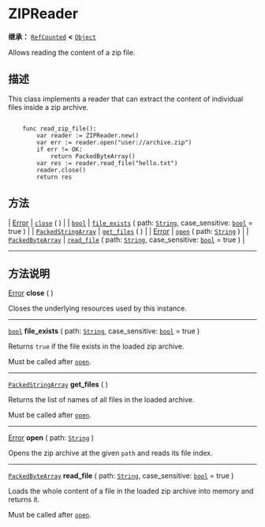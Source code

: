 <!-- ⚠ 请勿编辑本文件 ⚠ -->
<!-- 本文档使用脚本从 WeDot 引擎源码仓库生成。 -->
<!-- 生成脚本：https://github.com/WeDot-Engine/WeDot/tree/4.3/doc/tools/make_md.py； -->
<!-- 原文件：https://github.com/WeDot-Engine/WeDot/tree/4.3/modules/zip/doc_classes/ZIPReader.xml。 -->

<div id="_class_zipreader"></div>

# ZIPReader

**继承：** [`RefCounted`](class_refcounted.md) **<** [`Object`](class_object.md)

Allows reading the content of a zip file.

## 描述

This class implements a reader that can extract the content of individual files inside a zip archive.

```

    func read_zip_file():
        var reader := ZIPReader.new()
        var err := reader.open("user://archive.zip")
        if err != OK:
            return PackedByteArray()
        var res := reader.read_file("hello.txt")
        reader.close()
        return res
```



## 方法

| [Error](#enum_@globalscope_error)                 | [`close`](#class_zipreader_method_close) ( )                                                                                               |
| [`bool`](class_bool.md)                           | [`file_exists`](#class_zipreader_method_file_exists) ( path: [`String`](class_string.md), case_sensitive: [`bool`](class_bool.md) = true ) |
| [`PackedStringArray`](class_packedstringarray.md) | [`get_files`](#class_zipreader_method_get_files) ( )                                                                                       |
| [Error](#enum_@globalscope_error)                 | [`open`](#class_zipreader_method_open) ( path: [`String`](class_string.md) )                                                               |
| [`PackedByteArray`](class_packedbytearray.md)     | [`read_file`](#class_zipreader_method_read_file) ( path: [`String`](class_string.md), case_sensitive: [`bool`](class_bool.md) = true )     |

<!-- rst-class:: classref-section-separator -->

---

## 方法说明

<div id="_class_zipreader_method_close"></div>

[Error](#enum_@globalscope_error) **close** ( )<div id="class_zipreader_method_close"></div>

Closes the underlying resources used by this instance.

<!-- rst-class:: classref-item-separator -->

---

<div id="_class_zipreader_method_file_exists"></div>

[`bool`](class_bool.md) **file_exists** ( path: [`String`](class_string.md), case_sensitive: [`bool`](class_bool.md) = true )<div id="class_zipreader_method_file_exists"></div>

Returns `true` if the file exists in the loaded zip archive.

Must be called after [`open`](#class_zipreader_method_open).

<!-- rst-class:: classref-item-separator -->

---

<div id="_class_zipreader_method_get_files"></div>

[`PackedStringArray`](class_packedstringarray.md) **get_files** ( )<div id="class_zipreader_method_get_files"></div>

Returns the list of names of all files in the loaded archive.

Must be called after [`open`](#class_zipreader_method_open).

<!-- rst-class:: classref-item-separator -->

---

<div id="_class_zipreader_method_open"></div>

[Error](#enum_@globalscope_error) **open** ( path: [`String`](class_string.md) )<div id="class_zipreader_method_open"></div>

Opens the zip archive at the given `path` and reads its file index.

<!-- rst-class:: classref-item-separator -->

---

<div id="_class_zipreader_method_read_file"></div>

[`PackedByteArray`](class_packedbytearray.md) **read_file** ( path: [`String`](class_string.md), case_sensitive: [`bool`](class_bool.md) = true )<div id="class_zipreader_method_read_file"></div>

Loads the whole content of a file in the loaded zip archive into memory and returns it.

Must be called after [`open`](#class_zipreader_method_open).

[^virtual]: 本方法通常需要用户覆盖才能生效。
[^const]: 本方法无副作用，不会修改该实例的任何成员变量。
[^vararg]: 本方法除了能接受在此处描述的参数外，还能够继续接受任意数量的参数。
[^constructor]: 本方法用于构造某个类型。
[^static]: 调用本方法无需实例，可直接使用类名进行调用。
[^operator]: 本方法描述的是使用本类型作为左操作数的有效运算符。
[^bitfield]: 这个值是由下列位标志构成位掩码的整数。
[^void]: 无返回值。

